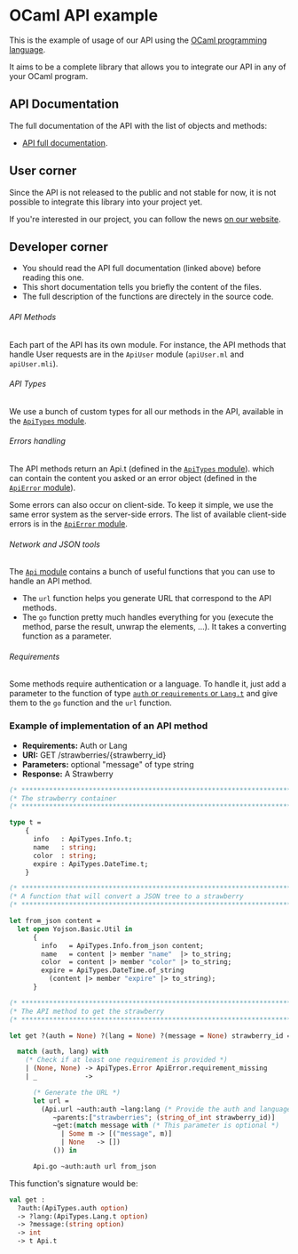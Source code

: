 OCaml API example
=================

This is the example of usage of our API using the [OCaml programming language](http://ocaml.org/).

It aims to be a complete library that allows you to integrate our API in any of your OCaml program.

## API Documentation

The full documentation of the API with the list of objects and methods:
* [API full documentation](https://docs.google.com/document/d/1BFGTGKr5dBJFh493ZLRxjlM6Sbpfz8auVcPWWDQQISU/pub).

## User corner

Since the API is not released to the public and not stable for now, it is not possible to integrate
this library into your project yet.

If you're interested in our project, you can follow the news
[on our website](http://eip.epitech.eu/2014/lavieestunjeu/).

## Developer corner

* You should read the API full documentation (linked above) before reading this one.
* This short documentation tells you briefly the content of the files.
* The full description of the functions are directely in the source code.

###### API Methods

Each part of the API has its own module.
For instance, the API methods that handle User requests are in the `ApiUser` module (`apiUser.ml` and `apiUser.mli`).

###### API Types

We use a bunch of custom types for all our methods in the API, available in the [`ApiTypes` module](https://github.com/LaVieEstUnJeu/Public-API/blob/master/examples/ocaml/apiTypes.mli).

###### Errors handling

The API methods return an Api.t (defined in the [`ApiTypes` module](https://github.com/LaVieEstUnJeu/Public-API/blob/master/examples/ocaml/apiTypes.mli)).
which can contain the content you asked or an error object (defined in the [`ApiError` module](https://github.com/LaVieEstUnJeu/Public-API/blob/master/examples/ocaml/apiError.mli)).

Some errors can also occur on client-side. To keep it simple, we use the same error system as the server-side errors.
The list of available client-side errors is in the [`ApiError` module](https://github.com/LaVieEstUnJeu/Public-API/blob/master/examples/ocaml/apiErrors.mli).

###### Network and JSON tools

The [`Api` module](https://github.com/LaVieEstUnJeu/Public-API/blob/master/examples/ocaml/api.mli)
contains a bunch of useful functions that you can use to handle an API method.

* The `url` function helps you generate URL that correspond to the API methods.
* The `go` function pretty much handles everything for you (execute the method, parse the result, unwrap the elements, ...). It takes a converting function as a parameter.

###### Requirements

Some methods require authentication or a language.
To handle it, just add a parameter to the function of type [`auth` or `requirements` or `Lang.t`](https://github.com/LaVieEstUnJeu/Public-API/blob/master/examples/ocaml/apiTypes.mli) and give them
to the `go` function and the `url` function.

### Example of implementation of an API method

* __Requirements:__ Auth or Lang
* __URI:__ GET /strawberries/{strawberry_id}
* __Parameters:__ optional "message" of type string
* __Response:__ A Strawberry

```ocaml
(* ************************************************************************** *)
(* The strawberry container                                                   *)
(* ************************************************************************** *)

type t =
    {
      info   : ApiTypes.Info.t;
      name   : string;
      color  : string;
      expire : ApiTypes.DateTime.t;
    }

(* ************************************************************************** *)
(* A function that will convert a JSON tree to a strawberry                   *)
(* ************************************************************************** *)

let from_json content =
  let open Yojson.Basic.Util in
      {
        info   = ApiTypes.Info.from_json content;
        name   = content |> member "name"  |> to_string;
        color  = content |> member "color" |> to_string;
        expire = ApiTypes.DateTime.of_string
          (content |> member "expire" |> to_string);
      }

(* ************************************************************************** *)
(* The API method to get the strawberry                                       *)
(* ************************************************************************** *)

let get ?(auth = None) ?(lang = None) ?(message = None) strawberry_id =

  match (auth, lang) with
    (* Check if at least one requirement is provided *)
    | (None, None) -> ApiTypes.Error ApiError.requirement_missing
    | _            ->

      (* Generate the URL *)
      let url =
        (Api.url ~auth:auth ~lang:lang (* Provide the auth and language! *)
           ~parents:["strawberries"; (string_of_int strawberry_id)]
           ~get:(match message with (* This parameter is optional *)
             | Some m -> [("message", m)]
             | None   -> [])
           ()) in

      Api.go ~auth:auth url from_json
```

This function's signature would be:
```ocaml
val get :
  ?auth:(ApiTypes.auth option)
  -> ?lang:(ApiTypes.Lang.t option)
  -> ?message:(string option)
  -> int
  -> t Api.t
  ```
